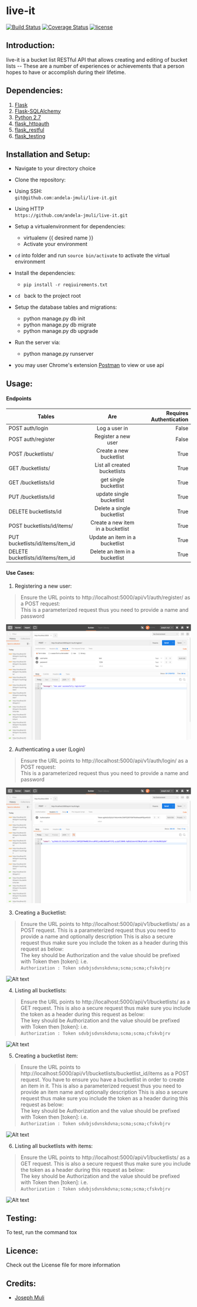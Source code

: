 
# live-it

[![Build Status](https://travis-ci.org/andela-jmuli/live-it.svg?branch=bucketlists-endpoints)](https://travis-ci.org/andela-jmuli/live-it)
[![Coverage Status](https://coveralls.io/repos/github/andela-jmuli/live-it/badge.svg?branch=users-v0.1)](https://coveralls.io/github/andela-jmuli/live-it?branch=users-v0.1)
[![license](https://img.shields.io/github/license/mashape/apistatus.svg)]()
## Introduction:
live-it is a bucket list RESTful API that allows creating and editing of bucket lists -- These are a number of experiences or achievements that a person hopes to have or accomplish during their lifetime.  

## Dependencies:

1. [Flask](http://flask.pocoo.org/)
2. [Flask-SQLAlchemy]()
3. [Python 2.7](https://www.python.org/)  
4. [flask_httpauth](https://flask-httpauth.readthedocs.io/en/latest/)  
5. [flask_restful](http://flask-restful-cn.readthedocs.io/en/0.3.5/)  
6. [flask_testing](http://flask.pocoo.org/docs/0.11/testing/)

## Installation and Setup:

* Navigate to your directory choice
* Clone the repository:
 * Using SSH:  
    ``` git@github.com:andela-jmuli/live-it.git ```

 * Using HTTP  
    ``` https://github.com/andela-jmuli/live-it.git ```
* Setup a virtualenvironment for dependencies:
    * virtualenv {{ desired name }}
    * Activate your environment
* ``` cd ``` into folder and run ``` source bin/activate ``` to activate the virtual environment
* Install the dependencies:
    * ``` pip install -r reqiuirements.txt ```

* ```cd ``` back to the project root

* Setup the database tables and migrations:  

    * python manage.py db init
    * python manage.py db migrate
    * python manage.py db upgrade

* Run the server via:
    * python manage.py runserver

* you may user Chrome's extension [Postman](https://www.getpostman.com/) to view or use api

## Usage:  
#### Endpoints  


| Tables        | Are           | Requires Authentication |
| ------------- |:-------------:| -------------:|
| POST auth/login    | Log a user in | False |
| POST auth/register     | Register a new user | False |
| POST /bucketlists/ | Create a new bucketlist   | True |
| GET /bucketlists/      | List all created bucketlists | True |
| GET /bucketlists/id     | get single bucketlist | True |
| PUT /bucketlists/id | update single bucketlist | True |
| DELETE bucketlists/id      | Delete a single bucketlist | True |
| POST bucketlists/id/items/      | Create a new item in a bucketlist | True |
| PUT bucketlists/id/items/item_id | Update an item in a bucketlist | True |
| DELETE bucketlists/id/items/item_id      | Delete an item in a bucketlist | True |

#### Use Cases:

1. Registering a new user:  
> Ensure the URL points to http://localhost:5000/api/v1/auth/register/ as a POST request:  
This is a parameterized request thus you need to provide a name and password

![Alt text](/source/registe_new_user.png?raw=true "Optional Title")

2. Authenticating a user (Login)
> Ensure the URL points to http://localhost:5000/api/v1/auth/login/ as a POST request:  
This is a parameterized request thus you need to provide a name and password

![Alt text](/source/login_users.png?raw=true "Optional Title")

3. Creating a Bucketlist:
> Ensure the URL points to http://localhost:5000/api/v1/bucketlists/ as a POST request.
This is a parameterized request thus you need to provide a name and optionally description
This is also a secure request thus make sure you include the token as a header during this request as below:  
The key should be Authorization and the value should be prefixed with Token then [token]: i.e.  
``` Authorization : Token sdvbjsdvnskdvna;scma;scma;cfskvbjrv ```  

![Alt text](/source/create_bucketlist.png?raw=true "Optional Title")



4. Listing all bucketlists:  
> Ensure the URL points to http://localhost:5000/api/v1/bucketlists/ as a GET request.
This is also a secure request thus make sure you include the token as a header during this request as below:  
The key should be Authorization and the value should be prefixed with Token then [token]: i.e.  
``` Authorization : Token sdvbjsdvnskdvna;scma;scma;cfskvbjrv ```  

![Alt text](/source/list_all_bucketlists.png?raw=true "Optional Title")

5. Creating a bucketlist item:  
> Ensure the URL points to http://localhost:5000/api/v1/bucketlists/bucketlist_id/items as a POST request.
You have to ensure you have a bucketlist in order to create an item in it.
This is also a parameterized request thus you need to provide an item name and optionally description
This is also a secure request thus make sure you include the token as a header during this request as below:  
The key should be Authorization and the value should be prefixed with Token then [token]: i.e.  
``` Authorization : Token sdvbjsdvnskdvna;scma;scma;cfskvbjrv ```

![Alt text](/source/create_bucketlist_item.png?raw=true "Optional Title")

6. Listing all bucketlists with items:  
> Ensure the URL points to http://localhost:5000/api/v1/bucketlists/ as a GET request.
This is also a secure request thus make sure you include the token as a header during this request as below:  
The key should be Authorization and the value should be prefixed with Token then [token]: i.e.  
``` Authorization : Token sdvbjsdvnskdvna;scma;scma;cfskvbjrv ```  

![Alt text](/source/list_all_bucketlists.png?raw=true "Optional Title")

## Testing:  
 To test, run the command tox

## Licence:
Check out the License file for more information

## Credits:
* [Joseph Muli](github.com/andela-jmuli)
